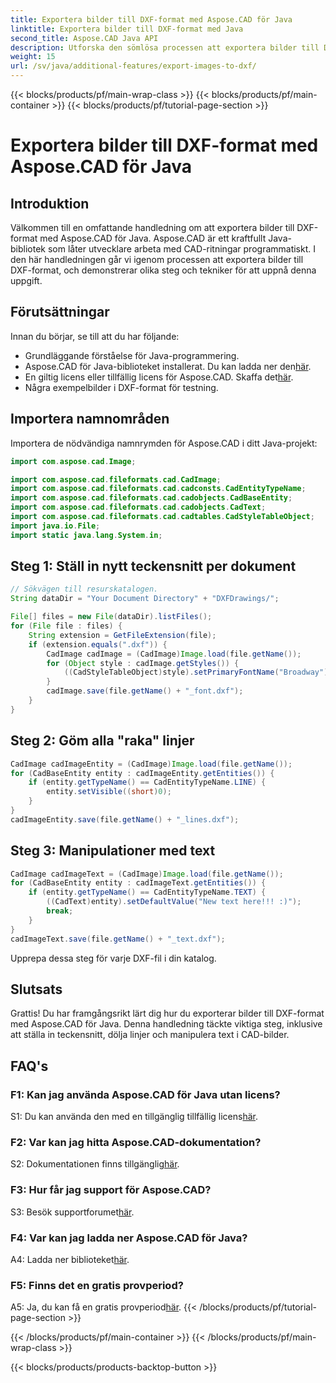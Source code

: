 ```yaml
---
title: Exportera bilder till DXF-format med Aspose.CAD för Java
linktitle: Exportera bilder till DXF-format med Java
second_title: Aspose.CAD Java API
description: Utforska den sömlösa processen att exportera bilder till DXF-format med Aspose.CAD för Java. Steg-för-steg-guide, vanliga frågor och mer.
weight: 15
url: /sv/java/additional-features/export-images-to-dxf/
---
```


{{< blocks/products/pf/main-wrap-class >}}
{{< blocks/products/pf/main-container >}}
{{< blocks/products/pf/tutorial-page-section >}}

# Exportera bilder till DXF-format med Aspose.CAD för Java

## Introduktion

Välkommen till en omfattande handledning om att exportera bilder till DXF-format med Aspose.CAD för Java. Aspose.CAD är ett kraftfullt Java-bibliotek som låter utvecklare arbeta med CAD-ritningar programmatiskt. I den här handledningen går vi igenom processen att exportera bilder till DXF-format, och demonstrerar olika steg och tekniker för att uppnå denna uppgift.

## Förutsättningar

Innan du börjar, se till att du har följande:

- Grundläggande förståelse för Java-programmering.
-  Aspose.CAD för Java-biblioteket installerat. Du kan ladda ner den[här](https://releases.aspose.com/cad/java/).
- En giltig licens eller tillfällig licens för Aspose.CAD. Skaffa det[här](https://purchase.aspose.com/temporary-license/).
- Några exempelbilder i DXF-format för testning.

## Importera namnområden

Importera de nödvändiga namnrymden för Aspose.CAD i ditt Java-projekt:

```java
import com.aspose.cad.Image;

import com.aspose.cad.fileformats.cad.CadImage;
import com.aspose.cad.fileformats.cad.cadconsts.CadEntityTypeName;
import com.aspose.cad.fileformats.cad.cadobjects.CadBaseEntity;
import com.aspose.cad.fileformats.cad.cadobjects.CadText;
import com.aspose.cad.fileformats.cad.cadtables.CadStyleTableObject;
import java.io.File;
import static java.lang.System.in;
```

## Steg 1: Ställ in nytt teckensnitt per dokument

```java
// Sökvägen till resurskatalogen.
String dataDir = "Your Document Directory" + "DXFDrawings/";

File[] files = new File(dataDir).listFiles();
for (File file : files) {
    String extension = GetFileExtension(file);
    if (extension.equals(".dxf")) {
        CadImage cadImage = (CadImage)Image.load(file.getName());
        for (Object style : cadImage.getStyles()) {
            ((CadStyleTableObject)style).setPrimaryFontName("Broadway");
        }
        cadImage.save(file.getName() + "_font.dxf");
    }
}
```

## Steg 2: Göm alla "raka" linjer

```java
CadImage cadImageEntity = (CadImage)Image.load(file.getName());
for (CadBaseEntity entity : cadImageEntity.getEntities()) {
    if (entity.getTypeName() == CadEntityTypeName.LINE) {
        entity.setVisible((short)0);
    }
}
cadImageEntity.save(file.getName() + "_lines.dxf");
```

## Steg 3: Manipulationer med text

```java
CadImage cadImageText = (CadImage)Image.load(file.getName());
for (CadBaseEntity entity : cadImageText.getEntities()) {
    if (entity.getTypeName() == CadEntityTypeName.TEXT) {
        ((CadText)entity).setDefaultValue("New text here!!! :)");
        break;
    }
}
cadImageText.save(file.getName() + "_text.dxf");
```

Upprepa dessa steg för varje DXF-fil i din katalog.

## Slutsats

Grattis! Du har framgångsrikt lärt dig hur du exporterar bilder till DXF-format med Aspose.CAD för Java. Denna handledning täckte viktiga steg, inklusive att ställa in teckensnitt, dölja linjer och manipulera text i CAD-bilder.

## FAQ's

### F1: Kan jag använda Aspose.CAD för Java utan licens?

 S1: Du kan använda den med en tillgänglig tillfällig licens[här](https://purchase.aspose.com/temporary-license/).

### F2: Var kan jag hitta Aspose.CAD-dokumentation?

 S2: Dokumentationen finns tillgänglig[här](https://reference.aspose.com/cad/java/).

### F3: Hur får jag support för Aspose.CAD?

 S3: Besök supportforumet[här](https://forum.aspose.com/c/cad/19).

### F4: Var kan jag ladda ner Aspose.CAD för Java?

 A4: Ladda ner biblioteket[här](https://releases.aspose.com/cad/java/).

### F5: Finns det en gratis provperiod?

 A5: Ja, du kan få en gratis provperiod[här](https://releases.aspose.com/).
{{< /blocks/products/pf/tutorial-page-section >}}

{{< /blocks/products/pf/main-container >}}
{{< /blocks/products/pf/main-wrap-class >}}

{{< blocks/products/products-backtop-button >}}
